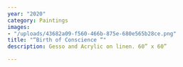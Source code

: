 ```yaml
---
year: "2020"
category: Paintings
images:
- "/uploads/43682a09-f560-466b-875e-680e565b28ce.png"
title: "“Birth of Conscience “"
description: Gesso and Acrylic on linen. 60” x 60”

---
```

